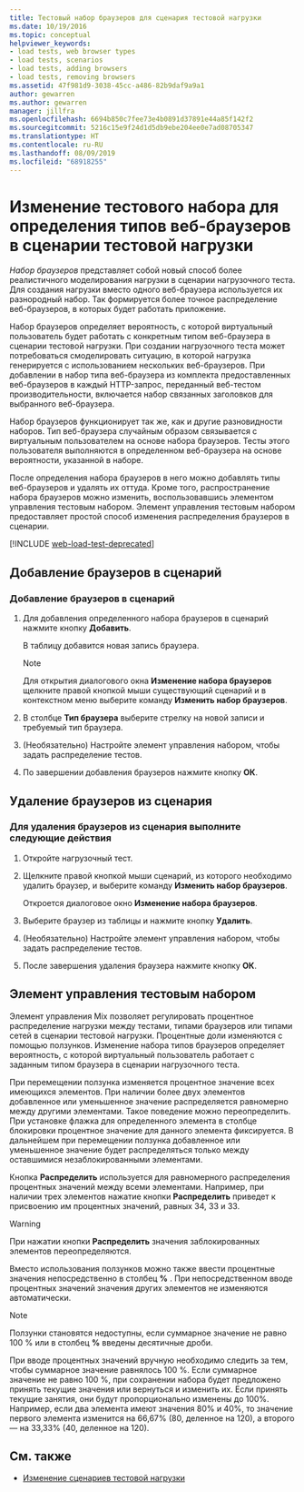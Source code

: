 ```yaml
---
title: Тестовый набор браузеров для сценария тестовой нагрузки
ms.date: 10/19/2016
ms.topic: conceptual
helpviewer_keywords:
- load tests, web browser types
- load tests, scenarios
- load tests, adding browsers
- load tests, removing browsers
ms.assetid: 47f981d9-3038-45cc-a486-82b9daf9a9a1
author: gewarren
ms.author: gewarren
manager: jillfra
ms.openlocfilehash: 6694b850c7fee73e4b0891d37891e44a85f142f2
ms.sourcegitcommit: 5216c15e9f24d1d5db9ebe204ee0e7ad08705347
ms.translationtype: HT
ms.contentlocale: ru-RU
ms.lasthandoff: 08/09/2019
ms.locfileid: "68918255"
---
```

# <a name="edit-the-test-mix-to-specify-which-web-browsers-types-in-a-load-test-scenario"></a>Изменение тестового набора для определения типов веб-браузеров в сценарии тестовой нагрузки

*Набор браузеров* представляет собой новый способ более реалистичного моделирования нагрузки в сценарии нагрузочного теста. Для создания нагрузки вместо одного веб-браузера используется их разнородный набор. Так формируется более точное распределение веб-браузеров, в которых будет работать приложение.

Набор браузеров определяет вероятность, с которой виртуальный пользователь будет работать с конкретным типом веб-браузера в сценарии тестовой нагрузки. При создании нагрузочного теста может потребоваться смоделировать ситуацию, в которой нагрузка генерируется с использованием нескольких веб-браузеров. При добавлении в набор типа веб-браузера из комплекта предоставленных веб-браузеров в каждый HTTP-запрос, переданный веб-тестом производительности, включается набор связанных заголовков для выбранного веб-браузера.

Набор браузеров функционирует так же, как и другие разновидности наборов. Тип веб-браузера случайным образом связывается с виртуальным пользователем на основе набора браузеров. Тесты этого пользователя выполняются в определенном веб-браузера на основе вероятности, указанной в наборе.

После определения набора браузеров в него можно добавлять типы веб-браузеров и удалять их оттуда. Кроме того, распространение набора браузеров можно изменить, воспользовавшись элементом управления тестовым набором. Элемент управления тестовым набором предоставляет простой способ изменения распределения браузеров в сценарии.

[!INCLUDE [web-load-test-deprecated](includes/web-load-test-deprecated.md)]

## <a name="add-new-browsers-to-a-scenario"></a>Добавление браузеров в сценарий

### <a name="to-add-new-browsers-to-a-scenario"></a>Добавление браузеров в сценарий

1. Для добавления определенного набора браузеров в сценарий нажмите кнопку **Добавить**.

     В таблицу добавится новая запись браузера.

    > [!NOTE]
    > Для открытия диалогового окна **Изменение набора браузеров** щелкните правой кнопкой мыши существующий сценарий и в контекстном меню выберите команду **Изменить набор браузеров**.

2. В столбце **Тип браузера** выберите стрелку на новой записи и требуемый тип браузера.

3. (Необязательно) Настройте элемент управления набором, чтобы задать распределение тестов.

4. По завершении добавления браузеров нажмите кнопку **ОК**.

## <a name="remove-browsers-from-a-scenario"></a>Удаление браузеров из сценария

### <a name="to-remove-browsers-from-a-scenario"></a>Для удаления браузеров из сценария выполните следующие действия

1. Откройте нагрузочный тест.

2. Щелкните правой кнопкой мыши сценарий, из которого необходимо удалить браузер, и выберите команду **Изменить набор браузеров**.

     Откроется диалоговое окно **Изменение набора браузеров**.

3. Выберите браузер из таблицы и нажмите кнопку **Удалить**.

4. (Необязательно) Настройте элемент управления набором, чтобы задать распределение тестов.

5. После завершения удаления браузера нажмите кнопку **ОК**.

## <a name="about-the-mix-control"></a>Элемент управления тестовым набором

Элемент управления Mix позволяет регулировать процентное распределение нагрузки между тестами, типами браузеров или типами сетей в сценарии тестовой нагрузки. Процентные доли изменяются с помощью ползунков. Изменение набора типов браузеров определяет вероятность, с которой виртуальный пользователь работает с заданным типом браузера в сценарии нагрузочного теста.

При перемещении ползунка изменяется процентное значение всех имеющихся элементов. При наличии более двух элементов добавленное или уменьшенное значение распределяется равномерно между другими элементами. Такое поведение можно переопределить. При установке флажка для определенного элемента в столбце блокировки процентное значение для данного элемента фиксируется. В дальнейшем при перемещении ползунка добавленное или уменьшенное значение будет распределяться только между оставшимися незаблокированными элементами.

Кнопка **Распределить** используется для равномерного распределения процентных значений между всеми элементами. Например, при наличии трех элементов нажатие кнопки **Распределить** приведет к присвоению им процентных значений, равных 34, 33 и 33.

> [!WARNING]
> При нажатии кнопки **Распределить** значения заблокированных элементов переопределяются.

Вместо использования ползунков можно также ввести процентные значения непосредственно в столбец **%** . При непосредственном вводе процентных значений значения других элементов не изменяются автоматически.

> [!NOTE]
> Ползунки становятся недоступны, если суммарное значение не равно 100 % или в столбец **%** введены десятичные дроби.

При вводе процентных значений вручную необходимо следить за тем, чтобы суммарное значение равнялось 100 %. Если суммарное значение не равно 100 %, при сохранении набора будет предложено принять текущие значения или вернуться и изменить их. Если принять текущие занятия, они будут пропорционально изменены до 100%.  Например, если два элемента имеют значения 80% и 40%, то значение первого элемента изменится на 66,67% (80, деленное на 120), а второго — на 33,33% (40, деленное на 120).

## <a name="see-also"></a>См. также

- [Изменение сценариев тестовой нагрузки](../test/edit-load-test-scenarios.md)